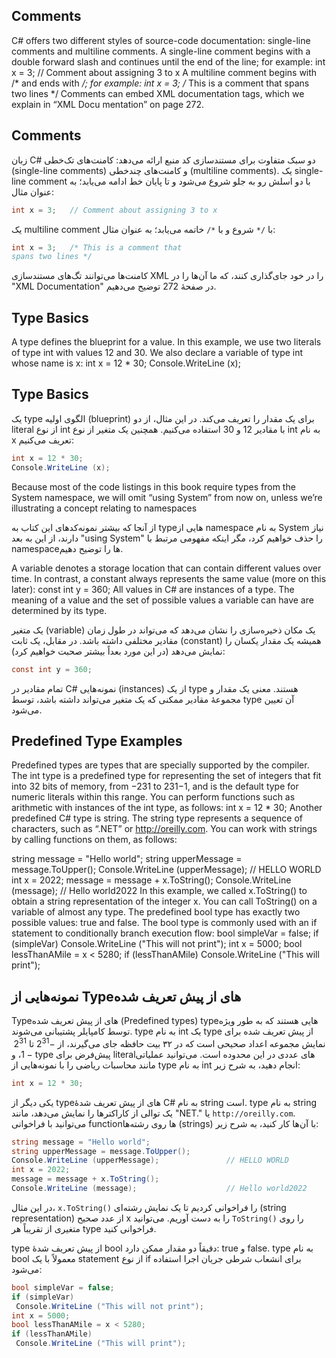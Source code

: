 ## Comments
 C# offers two different styles of source-code documentation: single-line comments
 and multiline comments. A single-line comment begins with a double forward slash
 and continues until the end of the line; for example:
 int x = 3;   // Comment about assigning 3 to x
 A multiline comment begins with /* and ends with */; for example:
 int x = 3;   /* This is a comment that
                spans two lines */
 Comments can embed XML documentation tags, which we explain in “XML Docu
mentation” on page 272.

## Comments

زبان C# دو سبک متفاوت برای مستندسازی کد منبع ارائه می‌دهد: کامنت‌های تک‌خطی (single-line comments) و کامنت‌های چندخطی (multiline comments). یک single-line comment با دو اسلش رو به جلو شروع می‌شود و تا پایان خط ادامه می‌یابد؛ به عنوان مثال:
```csharp
int x = 3;   // Comment about assigning 3 to x
```
یک multiline comment با `/*` شروع و با `*/` خاتمه می‌یابد؛ به عنوان مثال:

``` csharp
int x = 3;   /* This is a comment that
spans two lines */
```
کامنت‌ها می‌توانند تگ‌های مستندسازی XML را در خود جای‌گذاری کنند، که ما آن‌ها را در "XML Documentation" در صفحهٔ 272 توضیح می‌دهیم.


 ## Type Basics
 A type defines the blueprint for a value. In this example, we use two literals of type
 int with values 12 and 30. We also declare a variable of type int whose name is x:
 int x = 12 * 30;
 Console.WriteLine (x);


 ## Type Basics

یک type الگوی اولیه (blueprint) برای یک مقدار را تعریف می‌کند. در این مثال، از دو literal از نوع int با مقادیر 12 و 30 استفاده می‌کنیم. همچنین یک متغیر از نوع int به نام x تعریف می‌کنیم:
```csharp
int x = 12 * 30;
Console.WriteLine (x);
```

 Because most of the code listings in this book require types
 from the System namespace, we will omit “using System”
 from now on, unless we’re illustrating a concept relating to
 namespaces

 از آنجا که بیشتر نمونه‌کدهای این کتاب به type‌هایی از namespace به نام System نیاز دارند، از این به بعد "using System" را حذف خواهیم کرد، مگر اینکه مفهومی مرتبط با namespace‌ها را توضیح دهیم.

 A variable denotes a storage location that can contain different values over time. In
 contrast, a constant always represents the same value (more on this later):
 const int y = 360;
 All values in C# are instances of a type. The meaning of a value and the set of
 possible values a variable can have are determined by its type.

 یک متغیر (variable) یک مکان ذخیره‌سازی را نشان می‌دهد که می‌تواند در طول زمان مقادیر مختلفی داشته باشد. در مقابل، یک ثابت (constant) همیشه یک مقدار یکسان را نمایش می‌دهد (در این مورد بعداً بیشتر صحبت خواهیم کرد):
```csharp
const int y = 360;
```
تمام مقادیر در C# نمونه‌هایی (instances) از یک type هستند. معنی یک مقدار و مجموعهٔ مقادیر ممکنی که یک متغیر می‌تواند داشته باشد، توسط type آن تعیین می‌شود.


## Predefined Type Examples
 Predefined types are types that are specially supported by the compiler. The int
 type is a predefined type for representing the set of integers that fit into 32 bits of
 memory, from −231 to 231−1, and is the default type for numeric literals within this
 range. You can perform functions such as arithmetic with instances of the int type,
 as follows:
 int x = 12 * 30;
 Another predefined C# type is string. The string type represents a sequence of
 characters, such as “.NET” or http://oreilly.com. You can work with strings by calling
 functions on them, as follows:

 string message = "Hello world";
 string upperMessage = message.ToUpper();
 Console.WriteLine (upperMessage);               // HELLO WORLD
 int x = 2022;
 message = message + x.ToString();
 Console.WriteLine (message);                    // Hello world2022
 In this example, we called x.ToString() to obtain a string representation of the
 integer x. You can call ToString() on a variable of almost any type.
 The predefined bool type has exactly two possible values: true and false. The
 bool type is commonly used with an if statement to conditionally branch execution
 flow:
 bool simpleVar = false;
 if (simpleVar)
  Console.WriteLine ("This will not print");
 int x = 5000;
 bool lessThanAMile = x < 5280;
 if (lessThanAMile)
  Console.WriteLine ("This will print");

  ## نمونه‌هایی از Type‌های از پیش تعریف شده

Type‌های از پیش تعریف شده (Predefined types) type‌هایی هستند که به طور ویژه توسط کامپایلر پشتیبانی می‌شوند. type به نام int یک type از پیش تعریف شده برای نمایش مجموعه اعداد صحیحی است که در ۳۲ بیت حافظه جای می‌گیرند، از $-2^{31}$ تا $2^{31}-1$، و type پیش‌فرض برای literalهای عددی در این محدوده است. می‌توانید عملیاتی مانند محاسبات ریاضی را با نمونه‌هایی از type به نام int انجام دهید، به شرح زیر:
```csharp
int x = 12 * 30;
```
یکی دیگر از type‌های از پیش تعریف شدهٔ C# به نام string است. type به نام string یک توالی از کاراکترها را نمایش می‌دهد، مانند "NET." یا `http://oreilly.com`. می‌توانید با فراخوانی functionها روی رشته‌ها (strings) با آن‌ها کار کنید، به شرح زیر:

```csharp
string message = "Hello world";
string upperMessage = message.ToUpper();
Console.WriteLine (upperMessage);               // HELLO WORLD
int x = 2022;
message = message + x.ToString();
Console.WriteLine (message);                    // Hello world2022
```
در این مثال، `x.ToString()` را فراخوانی کردیم تا یک نمایش رشته‌ای (string representation) از عدد صحیح x را به دست آوریم. می‌توانید `ToString()` را روی متغیری از تقریباً هر type فراخوانی کنید.

type از پیش تعریف شدهٔ bool دقیقاً دو مقدار ممکن دارد: true و false. type به نام bool معمولاً با یک statement از نوع if برای انشعاب شرطی جریان اجرا استفاده می‌شود:

```csharp
bool simpleVar = false;
if (simpleVar)
 Console.WriteLine ("This will not print");
int x = 5000;
bool lessThanAMile = x < 5280;
if (lessThanAMile)
 Console.WriteLine ("This will print");
```
